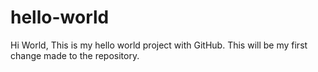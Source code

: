 # hello-world
Hi World,
This is my hello world project with GitHub.
This will be my first change made to the repository.
